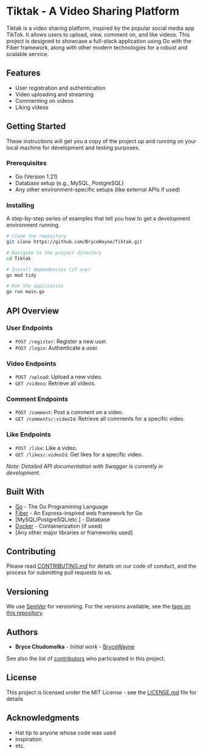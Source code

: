 # Tiktak - A Video Sharing Platform

Tiktak is a video sharing platform, inspired by the popular social media app TikTok. It allows users to upload, view, comment on, and like videos. This project is designed to showcase a full-stack application using Go with the Fiber framework, along with other modern technologies for a robust and scalable service.

## Features

- User registration and authentication
- Video uploading and streaming
- Commenting on videos
- Liking videos

## Getting Started

These instructions will get you a copy of the project up and running on your local machine for development and testing purposes.

### Prerequisites

- Go (Version 1.21)
- Database setup (e.g., MySQL, PostgreSQL)
- Any other environment-specific setups (like external APIs if used)

### Installing

A step-by-step series of examples that tell you how to get a development environment running.

```bash
# Clone the repository
git clone https://github.com/BryceWayne/Tiktak.git

# Navigate to the project directory
cd Tiktak

# Install dependencies (if any)
go mod tidy

# Run the application
go run main.go
```

## API Overview

### User Endpoints

- `POST /register`: Register a new user.
- `POST /login`: Authenticate a user.

### Video Endpoints

- `POST /upload`: Upload a new video.
- `GET /videos`: Retrieve all videos.

### Comment Endpoints

- `POST /comment`: Post a comment on a video.
- `GET /comments/:videoId`: Retrieve all comments for a specific video.

### Like Endpoints

- `POST /like`: Like a video.
- `GET /likes/:videoId`: Get likes for a specific video.

_Note: Detailed API documentation with Swagger is currently in development._

## Built With

- [Go](https://golang.org/) - The Go Programming Language
- [Fiber](https://gofiber.io/) - An Express-inspired web framework for Go
- [MySQL/PostgreSQL/etc.] - Database
- [Docker](https://www.docker.com/) - Containerization (if used)
- [Any other major libraries or frameworks used]

## Contributing

Please read [CONTRIBUTING.md](https://github.com/BryceWayne/Tiktak/blob/root/CONTRIBUTING.md) for details on our code of conduct, and the process for submitting pull requests to us.

## Versioning

We use [SemVer](http://semver.org/) for versioning. For the versions available, see the [tags on this repository](https://github.com/BryceWayne/Tiktak/tags).

## Authors

- **Bryce Chudomelka** - *Initial work* - [BryceWayne](https://github.com/BryceWayne)

See also the list of [contributors](https://github.com/BryceWayne/Tiktak/contributors) who participated in this project.

## License

This project is licensed under the MIT License - see the [LICENSE.md](LICENSE.md) file for details

## Acknowledgments

- Hat tip to anyone whose code was used
- Inspiration
- etc.
